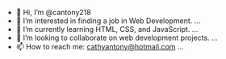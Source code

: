 - 👋 Hi, I’m @cantony218
- 👀 I’m interested in finding a job in Web Development. ...
- 🌱 I’m currently learning HTML, CSS, and JavaScript. ...
- 💞️ I’m looking to collaborate on web development projects. ...
- 📫 How to reach me: cathyantony@hotmail.com ...

<!---
cantony218/cantony218 is a ✨ special ✨ repository because its `README.md` (this file) appears on your GitHub profile.
You can click the Preview link to take a look at your changes.
--->
